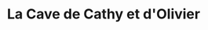 ---
title: "La Cave de Cathy et d'Olivier"
url: /mauguio/la-cave-de-cathy-et-dolivier/
shop: Spirituosen
---